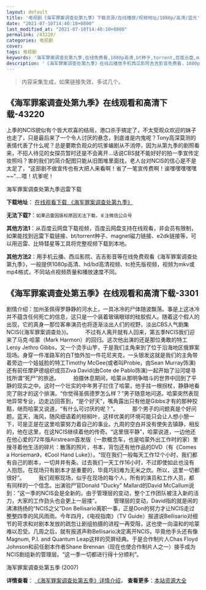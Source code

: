 ```yaml
---
layout: default
title: '电视剧《海军罪案调查处第九季》下载资源/在线播放/视频地址/1080p/高清/蓝光'
date: "2021-07-10T14:40:10+0800"
last_modified_at: "2021-07-10T14:40:10+0800"
permalink: /43220/
categories: 电视剧
cover:
tags: 电视剧
keywords: '海军罪案调查处第九季,在线免费看,1080p高清,bt种子,torrent,百度云盘,magnet,磁力链,迅雷下载资源'
description: '《海军罪案调查处第九季》在线云播放手机西瓜影院吉吉影音免费看，1080p高清bd/hd未删减完整版和tc抢先枪版，mkv/mp4格式，附带bt/torrent种子、magnet/磁力链、百度云盘、网盘资源迅雷下载链接'
---
```


>内容采集生成，如果链接失效，多试几个。


## 《海军罪案调查处第九季》在线观看和高清下载-43220

上季的NCIS貌似有个皆大欢喜的结局，港口杀手搞定了，不太受观众欢迎的妹子也走了，只是最后来了一个令人讨厌的悬念，到底谁是内鬼呢？Tony高深莫测的表情代表了什么呢？总是要欺负观众的坑爹编剧从不消停，因为从第九季的剧照看来，不招人待见的女探员暂时还是不会离开…话说CBS就不能好好的拍一季宣传定妆照吗？害的我们的简介配图只能从旧图堆里面找，老人台对NCIS的信心是不是太足了，“这部剧不做宣传也有大把人来看啊！省了一笔宣传费啊！诶嘿嘿嘿嘿嘿~~”….喂！坑爹呢！


海军罪案调查处第九季迅雷下载

**下载地址**： [在线观看下载 《海军罪案调查处第九季》](https://www.993dy.com//vod-detail-id-8778.html) 


**无法下载?**：`如果迅雷因版权原因无法下载，关注微信公众号 `

**其他方法1**：从百度云网盘下载视频，百度云网盘支持在线观看，非会员有限制，如果能找到迅雷下载链接、bt/torrent种子、magnet磁力链接、e2dk链接等，可以用迅雷、比特彗星等工具将完整视频下载到本地。

**其他方法2**：用手机云播、西瓜影院、吉吉影音等在线免费观看《海军罪案调查处第九季》，一般提供1080p高清、hd/bd高清视频、tc抢先版视频，视频为mkv或mp4格式，不同站点视频质量和播放速度不同。


## 《海军罪案调查处第五季》在线观看和高清下载-3301

剧情介绍：加州圣佩得罗静静的河水上，一具冰冷的尸体随波飘荡。事是上这冰冷并不蕴含任何死亡的信息，这只是一个装着玻璃眼球的硅胶假人。随着这个假人的出现，它的真身—那位客串演员也将逐渐淡出人们的视野，淡出CBS人气剧集NCIS(《海军罪案调查处》)。  　　不过有人离开就有人回来，第五季NCIS我们迎来了马克·哈蒙（Mark Harmon）的回归。这次他出演的还是那位勇敢的特工Leroy Jethro Gibbs，又一个烫手山竽，于是我们主角来到了位于沿海地区俄罪案现场。身穿一件准路军的白T恤外加一件花尼夹克，一头银发这就是我们的主角带着旁边一个娃娃脸的特工Timothy McGee(或者叫Probie，由Sean Murray饰演)还有前任摩萨德组织成员Ziva David(由Cote de Pablo饰演)一起开始了沿河堤寻找所谓“死尸”的旅途。  　　拍摄休息期间，哈蒙从那明争暗斗的世界中回到了平静的现实之中。这时一个壮实的中年男子拦住了哈蒙，他手拄一根拐杖，静静地看完了刚才的这个排演。“你觉得圣佩德罗怎么样？”男子随意地问道。哈蒙突然表现地异常专业，边走边回答到，“是个好天”，嘴角露出只有他是Gibbs才有的那种狡黠，继而哈蒙又说道，“有什么可讨厌的呢？”。  　　那个男子的问题真是个好问题。蓝天，海风，随风细语着的棕榈叶，这样优美的环境可能只会让人想小憩一下，可是正是在这里哈蒙努力着自己的事业。九周的空白并没有使失去镇静，相反的，他在这里，在这NCIS继续着他的传奇。“这里很平静”，哈蒙说道，一边他还在他心爱的72年版Airstream首发版（一款概念车，也是哈蒙外出工作时的家）里搜寻着他生活的碎片：散落的照片，书本，背包还有他作品的DVD（有《Comes a Horseman》，《Cool Hand Luke》）。“现在我们一般每天工作12个小时，我们都有自己的剧本，一切井井有条。过去我们一天工作16小时，不过即使如此也没有人抱怨。在现场只有剧本才是重要的，毕竟巧妇难为无米之炊。所以，这里一切都很好”。  　　我们观察现场，似乎在现场的每个人，所有的演员和工作人员，都有同样的一个信念。出演验尸官Donald "Ducky" Mallard的David McCallum说到：“这一季的NCIS会是全新的。由于管理层的变动，整个工作团队被注入新的活力，大家的工作劲头也会更上一层搂”。  　　管理层的变动，David指的就是闹的沸沸扬扬的“NCIS之父”Don Bellisario离职一事，正是Don的努力才让NCIS走过整整四季的风风雨雨。今年四月，《电视指南》（TV Guide）报道说Bellisario对细节的苛求和对剧本发放的疏忽让剧组拍摄的进程一再受阻，这也使一向温和的哈蒙难以忍受。几周之后，就有报道声称Bellisario决定离开NCIS，毕竟他手头还有像Magnum, P.I. and Quantum Leap这样的荧屏经典。于是合作制片人Chas Floyd Johnson和前任剧本作者Shane Brennan（现在也使合作制片人之一）接手成为NCIS剧组新的管理层。“这一季一切都进行得十分顺利”。


海军罪案调查处第五季 (2007)

**详情查看**： [《海军罪案调查处第五季》详情介绍](/movie/3301/)， **查看更多**：[本站资源大全](/movie/t/all/)

